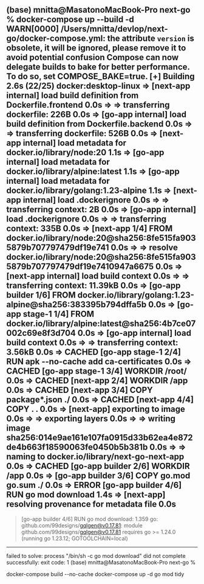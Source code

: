 (base) mnitta@MasatonoMacBook-Pro next-go % docker-compose up --build -d           
WARN[0000] /Users/mnitta/devlop/next-go/docker-compose.yml: the attribute `version` is obsolete, it will be ignored, please remove it to avoid potential confusion 
Compose can now delegate builds to bake for better performance.
 To do so, set COMPOSE_BAKE=true.
[+] Building 2.6s (22/25)                                                   docker:desktop-linux
 => [next-app internal] load build definition from Dockerfile.frontend                      0.0s
 => => transferring dockerfile: 226B                                                        0.0s
 => [go-app internal] load build definition from Dockerfile.backend                         0.0s
 => => transferring dockerfile: 526B                                                        0.0s
 => [next-app internal] load metadata for docker.io/library/node:20                         1.1s
 => [go-app internal] load metadata for docker.io/library/alpine:latest                     1.1s
 => [go-app internal] load metadata for docker.io/library/golang:1.23-alpine                1.1s
 => [next-app internal] load .dockerignore                                                  0.0s
 => => transferring context: 2B                                                             0.0s
 => [go-app internal] load .dockerignore                                                    0.0s
 => => transferring context: 335B                                                           0.0s
 => [next-app 1/4] FROM docker.io/library/node:20@sha256:8fe515fa9035879b707797479df19e741  0.0s
 => => resolve docker.io/library/node:20@sha256:8fe515fa9035879b707797479df19e7410947a6675  0.0s
 => [next-app internal] load build context                                                  0.0s
 => => transferring context: 11.39kB                                                        0.0s
 => [go-app builder 1/6] FROM docker.io/library/golang:1.23-alpine@sha256:383395b794dffa5b  0.0s
 => [go-app stage-1 1/4] FROM docker.io/library/alpine:latest@sha256:4b7ce07002c69e8f3d704  0.0s
 => [go-app internal] load build context                                                    0.0s
 => => transferring context: 3.56kB                                                         0.0s
 => CACHED [go-app stage-1 2/4] RUN apk --no-cache add ca-certificates                      0.0s
 => CACHED [go-app stage-1 3/4] WORKDIR /root/                                              0.0s
 => CACHED [next-app 2/4] WORKDIR /app                                                      0.0s
 => CACHED [next-app 3/4] COPY package*.json ./                                             0.0s
 => CACHED [next-app 4/4] COPY . .                                                          0.0s
 => [next-app] exporting to image                                                           0.0s
 => => exporting layers                                                                     0.0s
 => => writing image sha256:014e9ae161e107fa0915d33b62ea4e872de4b663f18590063fe0450b5b381b  0.0s
 => => naming to docker.io/library/next-go-next-app                                         0.0s
 => CACHED [go-app builder 2/6] WORKDIR /app                                                0.0s
 => [go-app builder 3/6] COPY go.mod go.sum ./                                              0.0s
 => ERROR [go-app builder 4/6] RUN go mod download                                          1.4s
 => [next-app] resolving provenance for metadata file                                       0.0s
------
 > [go-app builder 4/6] RUN go mod download:
1.359 go: github.com/99designs/gqlgen@v0.17.81: module github.com/99designs/gqlgen@v0.17.81 requires go >= 1.24.0 (running go 1.23.12; GOTOOLCHAIN=local)
------
failed to solve: process "/bin/sh -c go mod download" did not complete successfully: exit code: 1
(base) mnitta@MasatonoMacBook-Pro next-go %


docker-compose build --no-cache
docker-compose up -d
go mod tidy